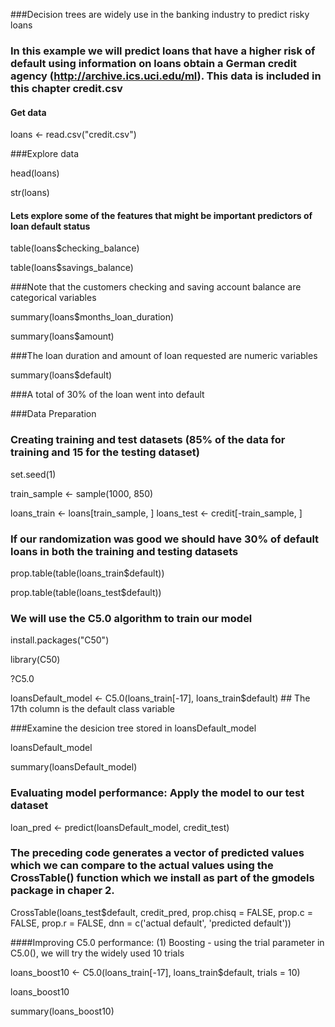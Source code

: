 ###Decision trees are widely use in the banking industry to predict risky loans

### In this example we will predict loans that have a higher risk of default using information on loans obtain a German credit agency  (http://archive.ics.uci.edu/ml). This data is included in this chapter credit.csv

#### Get data

loans <- read.csv("credit.csv")

###Explore data

head(loans)

str(loans)

#### Lets explore some of the features that might be important predictors of loan default status

table(loans$checking_balance)

table(loans$savings_balance)

###Note that the customers checking and saving account balance are categorical variables


summary(loans$months_loan_duration)

summary(loans$amount)

###The loan duration and amount of loan requested are numeric variables

summary(loans$default)

###A total of 30% of the loan went into default

###Data Preparation

### Creating training and test datasets (85% of the data for training and 15 for the testing dataset)

set.seed(1)

train_sample <- sample(1000, 850)


loans_train <- loans[train_sample, ]
loans_test <- credit[-train_sample, ]

### If our randomization was good we should have 30% of default loans in both the training and testing datasets

prop.table(table(loans_train$default))

prop.table(table(loans_test$default))

### We will use the C5.0 algorithm to train our model

install.packages("C50")

library(C50)

?C5.0

loansDefault_model <- C5.0(loans_train[-17], loans_train$default) ## The 17th column is the default class variable

###Examine the desicion tree stored in loansDefault_model

loansDefault_model

summary(loansDefault_model)

### Evaluating model performance: Apply the model to our test dataset

loan_pred <- predict(loansDefault_model, credit_test)

### The preceding code generates a vector of predicted values which we can compare to the actual values using the CrossTable() function which we install as part of the gmodels package in chaper 2.

CrossTable(loans_test$default, credit_pred,
prop.chisq = FALSE, prop.c = FALSE, prop.r = FALSE,
dnn = c('actual default', 'predicted default'))

####Improving C5.0 performance: (1) Boosting - using the trial parameter in C5.0(), we will try the widely used 10 trials


loans_boost10 <- C5.0(loans_train[-17], loans_train$default,
trials = 10)


loans_boost10

summary(loans_boost10)










